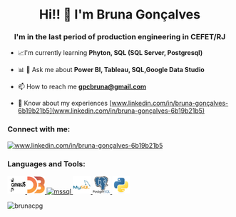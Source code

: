 <h1 align="center">Hi!! 👋 I'm Bruna Gonçalves</h1>
<h3 align="center">I'm in the last period of production engineering in CEFET/RJ</h3>

- 📈I'm currently learning **Phyton, SQL (SQL Server, Postgresql)**

- 📊 💬 Ask me about **Power BI, Tableau, SQL,Google Data Studio**

- 📫 How to reach me **gpcbruna@gmail.com**

- 📄 Know about my experiences [www.linkedin.com/in/bruna-gonçalves-6b19b21b5](www.linkedin.com/in/bruna-gonçalves-6b19b21b5)

<h3 align="left">Connect with me:</h3>
<p align="left">
<a href="https://linkedin.com/in/www.linkedin.com/in/bruna-gonçalves-6b19b21b5" target="blank"><img align="center" src="https://raw.githubusercontent.com/rahuldkjain/github-profile-readme-generator/master/src/images/icons/Social/linked-in-alt.svg" alt="www.linkedin.com/in/bruna-gonçalves-6b19b21b5" height="30" width="40" /></a>
</p>

<h3 align="left">Languages and Tools:</h3>
<p align="left"> <a href="https://canvasjs.com" target="_blank" rel="noreferrer"> <img src="https://raw.githubusercontent.com/Hardik0307/Hardik0307/master/assets/canvasjs-charts.svg" alt="canvasjs" width="40" height="40"/> </a> <a href="https://d3js.org/" target="_blank" rel="noreferrer"> <img src="https://raw.githubusercontent.com/devicons/devicon/master/icons/d3js/d3js-original.svg" alt="d3js" width="40" height="40"/> </a> <a href="https://www.microsoft.com/en-us/sql-server" target="_blank" rel="noreferrer"> <img src="https://www.svgrepo.com/show/303229/microsoft-sql-server-logo.svg" alt="mssql" width="40" height="40"/> </a> <a href="https://www.mysql.com/" target="_blank" rel="noreferrer"> <img src="https://raw.githubusercontent.com/devicons/devicon/master/icons/mysql/mysql-original-wordmark.svg" alt="mysql" width="40" height="40"/> </a> <a href="https://www.postgresql.org" target="_blank" rel="noreferrer"> <img src="https://raw.githubusercontent.com/devicons/devicon/master/icons/postgresql/postgresql-original-wordmark.svg" alt="postgresql" width="40" height="40"/> </a> <a href="https://www.python.org" target="_blank" rel="noreferrer"> <img src="https://raw.githubusercontent.com/devicons/devicon/master/icons/python/python-original.svg" alt="python" width="40" height="40"/> </a> </p>

<p><img align="center" src="https://github-readme-stats.vercel.app/api/top-langs?username=brunacpg&show_icons=true&locale=en&layout=compact" alt="brunacpg" /></p>

